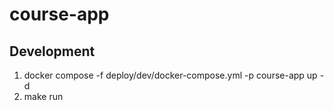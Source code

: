 # course-app

## Development

1. docker compose -f deploy/dev/docker-compose.yml -p course-app up -d
2. make run
